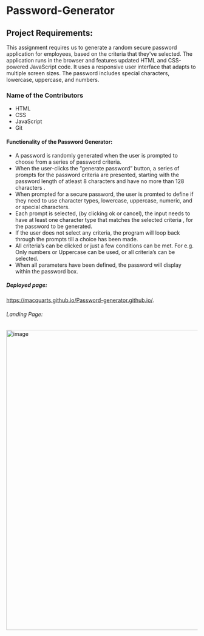 
# Password-Generator


##  Project Requirements: 

This assignment requires us to generate a random secure password application for employees, based on the criteria that they've selected.  The application runs in the browser and features updated HTML and CSS-powered JavaScript code. It uses a responsive user interface that adapts to multiple screen sizes. The password includes special characters, lowercase, uppercase, and numbers.


### Name of the Contributors

- HTML
- CSS
- JavaScript
- Git


#### Functionality of the Password Generator:

-  A password is randomly generated when the user is prompted to choose from a series of password criteria.
- When the user-clicks the “generate password” button, a series of prompts for the password criteria are presented, starting with the password length of atleast 8 characters and have  no more than 128 characters . 
- When prompted for a secure password, the user is promted to define if they need to use character types, lowercase, uppercase, numeric, and or special characters. 
- Each prompt is selected, (by clicking ok or cancel), the input needs to have at least one character type that matches the selected criteria , for the password to be generated.
- If the user does not select any criteria, the program will loop back through the prompts till a choice has been made. 
- All criteria’s can be clicked or just a few conditions can be met. For e.g. Only numbers or Uppercase can be used, or all criteria’s can be selected.
- When all parameters have been defined, the password will display within the password box. 


##### Deployed page:

https://macquarts.github.io/Password-generator.github.io/.

###### Landing Page:

<img width="792" alt="image" src="https://user-images.githubusercontent.com/75565115/111937997-f9f9ea00-8b03-11eb-8e21-663050f8eba3.png">

